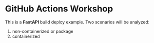 # GitHub Actions Workshop

This is a **FastAPI** build deploy example. Two scenarios will be analyzed:

1. non-containerized or package
2. containerized
